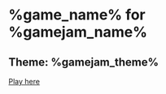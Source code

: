 # %game_name% for %gamejam_name%

## Theme: %gamejam_theme%

[Play here](https://kayzgames.github.io/%game_dir%)
